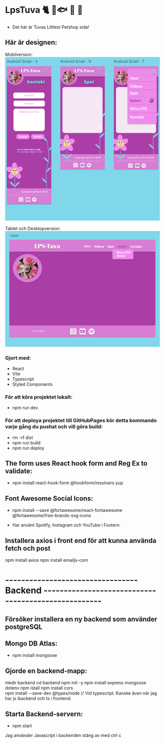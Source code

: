 # LpsTuva 🐈 🦜🐟 🐢 🐶

- Det här är Tuvas Littlest Petshop sida! 

## Här är designen:
Mobilversion:
![Mobilversion i Figma](src/assets/screenshots/Mobil.png)  

Tablet och Desktopversion:
![Tabletversion i Figma](src/assets/screenshots/Tablet.png)


### Gjort med:
- React
- Vite
- Typescript
- Styled Components


### För att köra projektet lokalt:

- npm run dev

### För att deploya projektet till GitHubPages kör detta kommando varje gång du pushat och vill göra build: 

- rm -rf dist
- npm run build
- npm run deploy

## The form uses React hook form and Reg Ex to validate:

- npm install react-hook-form @hookform/resolvers yup

## Font Awesome Social Icons:

- npm install --save @fortawesome/react-fontawesome @fortawesome/free-brands-svg-icons

- Har använt Spotify, Instagram och YouTube i Footern. 

## Installera axios i front end för att kunna använda fetch och post
npm install axios
npm install emailjs-com




# --------------------------------- Backend ----------------------------------------------------

## Försöker installera en ny backend som använder postgreSQL



## Mongo DB Atlas:

- npm install mongoose
## Gjorde en backend-mapp:

mkdir backend
cd backend
npm init -y
npm install express mongoose dotenv
npm istall
npm install cors  
npm install --save-dev @types/node    // Vid typescript. Kanske även när jag har js ibackend och ts i frontend.


## Starta Backend-servern:

- npm start

Jag använder Javascript i backenden
stäng av med ctrl c


